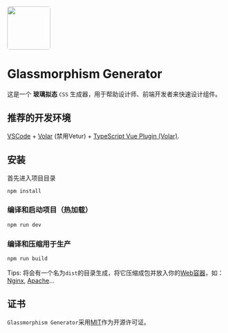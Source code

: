 

<img src="https://glassmorphism.art/logo.png" style="width: 100px; border-radius: 5px" />



# Glassmorphism Generator

这是一个 **玻璃拟态** `CSS` 生成器，用于帮助设计师、前端开发者来快速设计组件。



## 推荐的开发环境

[VSCode](https://code.visualstudio.com/) + [Volar](https://marketplace.visualstudio.com/items?itemName=Vue.volar) (禁用Vetur) + [TypeScript Vue Plugin (Volar)](https://marketplace.visualstudio.com/items?itemName=Vue.vscode-typescript-vue-plugin).



## 安装

首先进入项目目录

```sh
npm install
```

### 编译和启动项目（热加载）

```sh
npm run dev
```

### 编译和压缩用于生产

```sh
npm run build
```

Tips: 将会有一个名为`dist`的目录生成，将它压缩成包并放入你的[Web容器](https://zh.wikipedia.org/wiki/Web%E5%AE%B9%E5%99%A8)，如： [Nginx](http://nginx.org/), [Apache](https://www.apache.org/)...



## 证书

`Glassmorphism Generator`采用[MIT](https://github.com/ZenkieBear/glassmorphism/blob/main/LICENSE)作为开源许可证。
